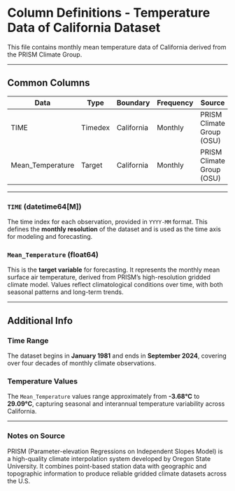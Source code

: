 # Column Definitions - Temperature Data of California Dataset

This file contains monthly mean temperature data of California derived from the PRISM Climate Group.

---

## Common Columns

| **Data**           | **Type**     | **Boundary** | **Frequency** | **Source**                 |
|--------------------|--------------|--------------|---------------|----------------------------|
| TIME               | Timedex      | California   | Monthly       | PRISM Climate Group (OSU)  |
| Mean_Temperature   | Target       | California   | Monthly       | PRISM Climate Group (OSU)  |

---

### `TIME` (datetime64[M])
The time index for each observation, provided in `YYYY-MM` format. This defines the **monthly resolution** of the dataset and is used as the time axis for modeling and forecasting.

### `Mean_Temperature` (float64)
This is the **target variable** for forecasting. It represents the monthly mean surface air temperature, derived from PRISM’s high-resolution gridded climate model. Values reflect climatological conditions over time, with both seasonal patterns and long-term trends.

---

## Additional Info

### Time Range
The dataset begins in **January 1981** and ends in **September 2024**, covering over four decades of monthly climate observations.

### Temperature Values
The `Mean_Temperature` values range approximately from **-3.68°C** to **29.09°C**, capturing seasonal and interannual temperature variability across California.

---

### Notes on Source
PRISM (Parameter-elevation Regressions on Independent Slopes Model) is a high-quality climate interpolation system developed by Oregon State University. It combines point-based station data with geographic and topographic information to produce reliable gridded climate datasets across the U.S.
